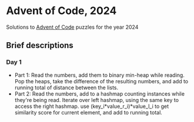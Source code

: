 # Advent of Code, 2024
Solutions to [Advent of Code](https://adventofcode.com/2024/about) puzzles for the year 2024

## Brief descriptions

### Day 1
- Part 1: Read the numbers, add them to binary min-heap while reading. Pop the heaps, take the difference of the resulting numbers, and add to running total of distance between the lists.
- Part 2: Read the numbers, add to a hashmap counting instances while they're being read. Iterate over left hashmap, using the same key to access the right hashmap. use (key_i*value_r_i)*value_l_i to get similarity score for current element, and add to running total.
